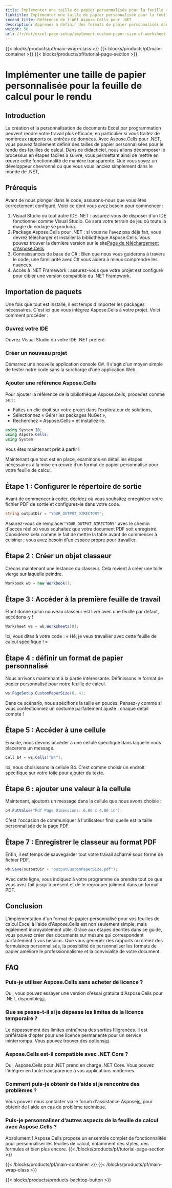 ```yaml
---
title: Implémenter une taille de papier personnalisée pour la feuille de calcul pour le rendu
linktitle: Implémenter une taille de papier personnalisée pour la feuille de calcul pour le rendu
second_title: Référence de l'API Aspose.Cells pour .NET
description: Apprenez à définir des formats de papier personnalisés dans Excel avec Aspose.Cells pour .NET. Guide étape par étape pour un rendu fluide des feuilles de calcul.
weight: 50
url: /fr/net/excel-page-setup/implement-custom-paper-size-of-worksheet-for-rendering/
---
```


{{< blocks/products/pf/main-wrap-class >}}
{{< blocks/products/pf/main-container >}}
{{< blocks/products/pf/tutorial-page-section >}}

# Implémenter une taille de papier personnalisée pour la feuille de calcul pour le rendu

## Introduction

La création et la personnalisation de documents Excel par programmation peuvent rendre votre travail plus efficace, en particulier si vous traitez de nombreux rapports ou entrées de données. Avec Aspose.Cells pour .NET, vous pouvez facilement définir des tailles de papier personnalisées pour le rendu des feuilles de calcul. Dans ce didacticiel, nous allons décomposer le processus en étapes faciles à suivre, vous permettant ainsi de mettre en œuvre cette fonctionnalité de manière transparente. Que vous soyez un développeur chevronné ou que vous vous lanciez simplement dans le monde de .NET,

## Prérequis

Avant de nous plonger dans le code, assurons-nous que vous êtes correctement configuré. Voici ce dont vous avez besoin pour commencer :

1. Visual Studio ou tout autre IDE .NET : assurez-vous de disposer d'un IDE fonctionnel comme Visual Studio. Ce sera votre terrain de jeu où toute la magie du codage se produira.
2. Package Aspose.Cells pour .NET : si vous ne l'avez pas déjà fait, vous devrez télécharger et installer la bibliothèque Aspose.Cells. Vous pouvez trouver la dernière version sur le site[Page de téléchargement d'Aspose.Cells](https://releases.aspose.com/cells/net/).
3. Connaissances de base de C# : Bien que nous vous guiderons à travers le code, une familiarité avec C# vous aidera à mieux comprendre les nuances.
4. Accès à .NET Framework : assurez-vous que votre projet est configuré pour cibler une version compatible du .NET Framework.

## Importation de paquets

Une fois que tout est installé, il est temps d'importer les packages nécessaires. C'est ici que vous intégrez Aspose.Cells à votre projet. Voici comment procéder :

### Ouvrez votre IDE

Ouvrez Visual Studio ou votre IDE .NET préféré.

### Créer un nouveau projet

Démarrez une nouvelle application console C#. Il s'agit d'un moyen simple de tester notre code sans la surcharge d'une application Web.

### Ajouter une référence Aspose.Cells

Pour ajouter la référence de la bibliothèque Aspose.Cells, procédez comme suit :
- Faites un clic droit sur votre projet dans l’explorateur de solutions,
- Sélectionnez « Gérer les packages NuGet »,
- Recherchez « Aspose.Cells » et installez-le.

```csharp
using System.IO;
using Aspose.Cells;
using System;
```

Vous êtes maintenant prêt à partir !

Maintenant que tout est en place, examinons en détail les étapes nécessaires à la mise en œuvre d’un format de papier personnalisé pour votre feuille de calcul. 

## Étape 1 : Configurer le répertoire de sortie

Avant de commencer à coder, décidez où vous souhaitez enregistrer votre fichier PDF de sortie et configurez-le dans votre code.

```csharp
string outputDir = "YOUR_OUTPUT_DIRECTORY";
```

 Assurez-vous de remplacer`"YOUR_OUTPUT_DIRECTORY"` avec le chemin d'accès réel où vous souhaitez que votre document PDF soit enregistré. Considérez cela comme le fait de mettre la table avant de commencer à cuisiner ; vous avez besoin d'un espace propre pour travailler.

## Étape 2 : Créer un objet classeur

Créons maintenant une instance du classeur. Cela revient à créer une toile vierge sur laquelle peindre.

```csharp
Workbook wb = new Workbook();
```

## Étape 3 : Accéder à la première feuille de travail

Étant donné qu’un nouveau classeur est livré avec une feuille par défaut, accédons-y ! 

```csharp
Worksheet ws = wb.Worksheets[0];
```

Ici, vous dites à votre code : « Hé, je veux travailler avec cette feuille de calcul spécifique ! » 

## Étape 4 : définir un format de papier personnalisé

Nous arrivons maintenant à la partie intéressante. Définissons le format de papier personnalisé pour notre feuille de calcul.

```csharp
ws.PageSetup.CustomPaperSize(6, 4);
```

Dans ce scénario, nous spécifions la taille en pouces. Pensez-y comme si vous confectionniez un costume parfaitement ajusté : chaque détail compte !

## Étape 5 : Accéder à une cellule

Ensuite, nous devons accéder à une cellule spécifique dans laquelle nous placerons un message. 

```csharp
Cell b4 = ws.Cells["B4"];
```

Ici, nous choisissons la cellule B4. C'est comme choisir un endroit spécifique sur votre toile pour ajouter du texte.

## Étape 6 : ajouter une valeur à la cellule

Maintenant, ajoutons un message dans la cellule que nous avons choisie :

```csharp
b4.PutValue("Pdf Page Dimensions: 6.00 x 4.00 in");
```

C'est l'occasion de communiquer à l'utilisateur final quelle est la taille personnalisée de la page PDF.

## Étape 7 : Enregistrer le classeur au format PDF

Enfin, il est temps de sauvegarder tout votre travail acharné sous forme de fichier PDF.

```csharp
wb.Save(outputDir + "outputCustomPaperSize.pdf");
```

Avec cette ligne, vous indiquez à votre programme de prendre tout ce que vous avez fait jusqu'à présent et de le regrouper joliment dans un format PDF.

## Conclusion

L'implémentation d'un format de papier personnalisé pour vos feuilles de calcul Excel à l'aide d'Aspose.Cells est non seulement simple, mais également incroyablement utile. Grâce aux étapes décrites dans ce guide, vous pouvez créer des documents sur mesure qui correspondent parfaitement à vos besoins. Que vous génériez des rapports ou créiez des formulaires personnalisés, la possibilité de personnaliser les formats de papier améliore le professionnalisme et la convivialité de votre document. 

## FAQ

### Puis-je utiliser Aspose.Cells sans acheter de licence ?
 Oui, vous pouvez essayer une version d'essai gratuite d'Aspose.Cells pour .NET, disponible[ici](https://releases.aspose.com/).

### Que se passe-t-il si je dépasse les limites de la licence temporaire ?
 Le dépassement des limites entraînera des sorties filigranées. Il est préférable d'opter pour une licence permanente pour un service ininterrompu. Vous pouvez trouver des options[ici](https://purchase.aspose.com/buy).

### Aspose.Cells est-il compatible avec .NET Core ?
Oui, Aspose.Cells pour .NET prend en charge .NET Core. Vous pouvez l'intégrer en toute transparence à vos applications modernes.

### Comment puis-je obtenir de l’aide si je rencontre des problèmes ?
 Vous pouvez nous contacter via le forum d'assistance Aspose[ici](https://forum.aspose.com/c/cells/9) pour obtenir de l'aide en cas de problème technique.

### Puis-je personnaliser d’autres aspects de la feuille de calcul avec Aspose.Cells ?
Absolument ! Aspose.Cells propose un ensemble complet de fonctionnalités pour personnaliser les feuilles de calcul, notamment des styles, des formules et bien plus encore.
{{< /blocks/products/pf/tutorial-page-section >}}

{{< /blocks/products/pf/main-container >}}
{{< /blocks/products/pf/main-wrap-class >}}

{{< blocks/products/products-backtop-button >}}
